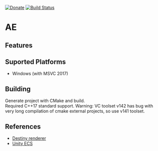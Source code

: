 [![Donate](https://img.shields.io/badge/Donate-PayPal-green.svg)](paypal.me/azhirnovgithub) 
[![Build Status](https://travis-ci.com/azhirnov/AE.svg?branch=dev/travis)](https://travis-ci.com/azhirnov/AE)<br/>

# AE

## Features

## Suported Platforms
* Windows (with MSVC 2017)


## Building
Generate project with CMake and build.<br/>
Required C++17 standard support.
Warning: VC toolset v142 has bug with very long compilation of cmake external projects, so use v141 toolset.


## References
* [Destiny renderer](http://advances.realtimerendering.com/destiny/gdc_2015/Tatarchuk_GDC_2015__Destiny_Renderer_web.pdf)
* [Unity ECS](https://docs.unity3d.com/Packages/com.unity.entities@0.1/manual/index.html)
